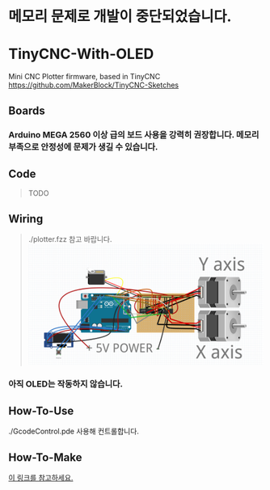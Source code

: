 # 메모리 문제로 개발이 중단되었습니다.

# TinyCNC-With-OLED
Mini CNC Plotter firmware, based in TinyCNC https://github.com/MakerBlock/TinyCNC-Sketches

## Boards
### Arduino MEGA 2560 이상 급의 보드 사용을 강력히 권장합니다. 메모리 부족으로 안정성에 문제가 생길 수 있습니다.

## Code
> TODO

## Wiring
> ./plotter.fzz 참고 바랍니다.
![Wiring](https://github.com/steamkbg0506/TinyCNC-With-OLED/blob/main/wiring.png)

### 아직 OLED는 작동하지 않습니다.

## How-To-Use
./GcodeControl.pde 사용해 컨트롤합니다.

## How-To-Make
[이 링크를 참고하세요.](https://www.ardumotive.com/new-cnc-plotter.html)
